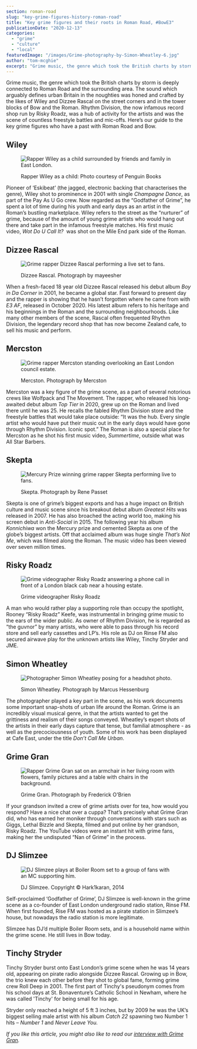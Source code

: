 ```yaml
---
section: roman-road
slug: "key-grime-figures-history-roman-road"
title: "Key grime figures and their roots in Roman Road, #BowE3"
publicationDate: "2020-12-13"
categories: 
  - "grime"
  - "culture"
  - "local"
featuredImage: "/images/Grime-photography-by-Simon-Wheatley-6.jpg"
author: "tom-mcghie"
excerpt: "Grime music, the genre which took the British charts by storm in the early noughties, is deeply connected to Roman Road and the surrounding area."
---
```


Grime music, the genre which took the British charts by storm is deeply connected to Roman Road and the surrounding area. The sound which arguably defines urban Britain in the noughties was honed and crafted by the likes of Wiley and Dizzee Rascal on the street corners and in the tower blocks of Bow and the Roman. Rhythm Division, the now infamous record shop run by Risky Roadz, was a hub of activity for the artists and was the scene of countless freestyle battles and mic-offs. Here’s our guide to the key grime figures who have a past with Roman Road and Bow.

## Wiley

<figure>

![Rapper Wiley as a child surrounded by friends and family in East London.](/images/GRIME-PEOPLE-FEATURED-IMAGE-©-1024x682.jpeg)

<figcaption>

Rapper Wiley as a child: Photo courtesy of Penguin Books

</figcaption>

</figure>

Pioneer of ‘Eskibeat’ (the jagged, electronic backing that characterises the genre), Wiley shot to prominence in 2001 with single _Champagne Dance_, as part of the Pay As U Go crew. Now regarded as the “Godfather of Grime”, he spent a lot of time during his youth and early days as an artist in the Roman’s bustling marketplace. Wiley refers to the street as the “nurturer” of grime, because of the amount of young grime artists who would hang out there and take part in the infamous freestyle matches. His first music video, _Wot Do U Call It?_  was shot on the Mile End park side of the Roman. 

## Dizzee Rascal

<figure>

![Grime rapper Dizzee Rascal performing a live set to fans.](/images/new-dizzee-1024x683.jpg)

<figcaption>

Dizzee Rascal. Photograph by mayeesher

</figcaption>

</figure>

When a fresh-faced 18 year old Dizzee Rascal released his debut album _Boy in Da Corner_ in 2001, he became a global star. Fast forward to present day and the rapper is showing that he hasn’t forgotten where he came from with _E3 AF_, released in October 2020. His latest album refers to his heritage and his beginnings in the Roman and the surrounding neighbourhoods. Like many other members of the scene, Rascal often frequented Rhythm Division, the legendary record shop that has now become Zealand cafe, to sell his music and perform. 

## Mercston

<figure>

![Grime rapper Mercston standing overlooking an East London council estate.](/images/mercston-1024x683.jpg)

<figcaption>

Mercston. Photograph by Mercston

</figcaption>

</figure>

Mercston was a key figure of the grime scene, as a part of several notorious crews like Wolfpack and The Movement. The rapper, who released his long-awaited debut album _Top Tier_ in 2020, grew up on the Roman and lived there until he was 25. He recalls the fabled Rhythm Division store and the freestyle battles that would take place outside: “It was the hub. Every single artist who would have put their music out in the early days would have gone through Rhythm Division. Iconic spot.” The Roman is also a special place for Mercston as he shot his first music video, _Summertime_, outside what was All Star Barbers.

## Skepta

<figure>

![Mercury Prize winning grime rapper Skepta performing live to fans.](/images/Skepta-mew-1024x683.jpg)

<figcaption>

Skepta. Photograph by Rene Passet

</figcaption>

</figure>

Skepta is one of grime’s biggest exports and has a huge impact on British culture and music scene since his breakout debut album _Greatest Hits_ was released in 2007. He has also broached the acting world too, making his screen debut in _Anti-Social_ in 2015. The following year his album _Konnichiwa_ won the Mercury prize and cemented Skepta as one of the globe’s biggest artists. Off that acclaimed album was huge single _That’s Not Me_, which was filmed along the Roman. The music video has been viewed over seven million times. 

## Risky Roadz

<figure>

![Grime videographer Risky Roadz answering a phone call in front of a London black cab near a housing estate.](/images/Screenshot_20201211-094518_YouTube-1024x683.jpg)

<figcaption>

Grime videographer Risky Roadz

</figcaption>

</figure>

A man who would rather play a supporting role than occupy the spotlight, Rooney “Risky Roadz” Keefe, was instrumental in bringing grime music to the ears of the wider public. As owner of Rhythm Division, he is regarded as “the guvnor” by many artists, who were able to pass through his record store and sell early cassettes and LP’s. His role as DJ on Rinse FM also secured airwave play for the unknown artists like Wiley, Tinchy Stryder and JME. 

## Simon Wheatley 

<figure>

![Photographer Simon Wheatley posing for a headshot photo.](/images/Simon-WHHET-1024x683.jpg)

<figcaption>

Simon Wheatley. Photograph by Marcus Hessenburg

</figcaption>

</figure>

The photographer played a key part in the scene, as his work documents some important snap-shots of urban life around the Roman. Grime is an incredibly visual musical genre, in that the artists wanted to get the grittiness and realism of their songs conveyed. Wheatley’s expert shots of the artists in their early days capture that tense, but familial atmosphere - as well as the precociousness of youth. Some of his work has been displayed at Cafe East, under the title _Don’t Call Me Urban_. 

## Grime Gran

<figure>

![Rapper Grime Gran sat on an armchair in her living room with flowers, family pictures and a table with chairs in the background.](/images/Grim-Gram-1024x683.jpg)

<figcaption>

Grime Gran. Photograph by Frederick O'Brien

</figcaption>

</figure>

If your grandson invited a crew of grime artists over for tea, how would you respond? Have a nice chat over a cuppa? That’s precisely what Grime Gran did, who has earned her moniker through conversations with stars such as Giggs, Lethal Bizzle and Skepta, filmed and put online by her grandson, Risky Roadz. The YouTube videos were an instant hit with grime fans, making her the undisputed “Nan of Grime” in the process. 

## DJ Slimzee

<figure>

![DJ Slimzee plays at Boiler Room set to a group of fans with an MC supporting him.](/images/DJ-Slimzee-Boilerroom-grime-1024x683.jpg)

<figcaption>

DJ Slimzee. Copyright © Hark1karan, 2014

</figcaption>

</figure>

Self-proclaimed ‘Godfather of Grime’, DJ Slimzee is well-known in the grime scene as a co-founder of East London underground radio station, Rinse FM. When first founded, Rise FM was hosted as a pirate station in Slimzee’s house, but nowadays the radio station is more legitimate. 

Slimzee has DJ’d multiple Boiler Room sets, and is a household name within the grime scene. He still lives in Bow today.

## Tinchy Stryder

Tinchy Stryder burst onto East London’s grime scene when he was 14 years old, appearing on pirate radio alongside Dizzee Rascal. Growing up in Bow, the trio knew each other before they shot to global fame, forming grime crew Roll Deep in 2001. The first part of Tinchy's pseudonym comes from his school days at St. Bonaventure’s Catholic School in Newham, where he was called 'Tinchy' for being small for his age.

Stryder only reached a height of 5 ft 3 inches, but by 2009 he was the UK’s biggest selling male artist with his album _Catch 22_ spawning two Number 1 hits – _Number 1_ and _Never Leave You._  

_If you like this article, you might also like to read our [interview with Grime Gran](https://romanroadlondon.com/portrait-margie-keefe-grime-gran/)._
